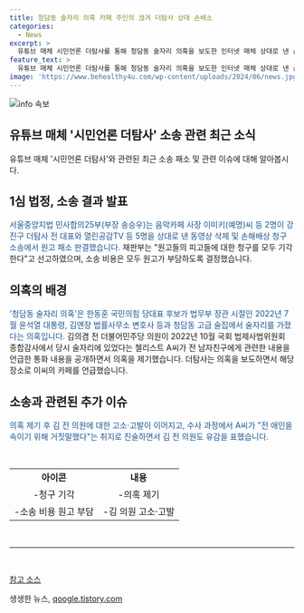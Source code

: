 ```yaml
---
title: 청담동 술자리 의혹 카페 주인의 끊겨 더탐사 상대 손배소
categories:
  - News
excerpt: >
  유튜브 매체 시민언론 더탐사를 통해 청담동 술자리 의혹을 보도한 인터넷 매체 상대로 낸 손해배상 소송에서 패소한 사연이 이목을 끌고 있다. 음악카페 사장의 의혹 장소로 지목된 후, 손해배상 소송에서 패소하며 소송 비용을 부담하게 된 사연은 논란이 됐다. 해당 의혹은 국민의힘 당대표 후보와 청담동 고급 술집에서의 의심스러운 술자리로부터 파생됐으며, 과거의 통화 내용과 고소·고발 등의 사건이 복잡한 사건 구성요소로 작용하고 있다.
feature_text: >
  유튜브 매체 시민언론 더탐사를 통해 청담동 술자리 의혹을 보도한 인터넷 매체 상대로 낸 손해배상 소송에서 패소한 사연이 이목을 끌고 있다. 음악카페 사장의 의혹 장소로 지목된 후, 손해배상 소송에서 패소하며 소송 비용을 부담하게 된 사연은 논란이 됐다. 해당 의혹은 국민의힘 당대표 후보와 청담동 고급 술집에서의 의심스러운 술자리로부터 파생됐으며, 과거의 통화 내용과 고소·고발 등의 사건이 복잡한 사건 구성요소로 작용하고 있다.
image: 'https://www.behealthy4u.com/wp-content/uploads/2024/06/news.jpg'
---
```


<p><img src="https://www.behealthy4u.com/wp-content/uploads/2024/06/news.jpg" alt="info 속보" /></p>

<h2>유튜브 매체 '시민언론 더탐사' 소송 관련 최근 소식</h2>

<p data-ke-size="size16">유튜브 매체 '시민언론 더탐사'와 관련된 최근 소송 패소 및 관련 이슈에 대해 알아봅시다.</p>

<h2 data-ke-size="size26">1심 법정, 소송 결과 발표</h2>

<p><span style="color: #1a5490;">서울중앙지법 민사합의25부(부장 송승우)는 음악카페 사장 이미키(예명)씨 등 2명이 강진구 더탐사 전 대표와 열린공감TV 등 5명을 상대로 낸 동영상 삭제 및 손해배상 청구 소송에서 원고 패소 판결했습니다.</span> 재판부는 "원고들의 피고들에 대한 청구를 모두 기각한다"고 선고하였으며, 소송 비용은 모두 원고가 부담하도록 결정했습니다.</p>

<h2 data-ke-size="size26">의혹의 배경</h2>

<p><span style="color: #1a5490;">'청담동 술자리 의혹'은 한동훈 국민의힘 당대표 후보가 법무부 장관 시절인 2022년 7월 윤석열 대통령, 김앤장 법률사무소 변호사 등과 청담동 고급 술집에서 술자리를 가졌다는 의혹입니다.</span> 김의겸 전 더불어민주당 의원이 2022년 10월 국회 법제사법위원회 종합감사에서 당시 술자리에 있었다는 첼리스트 A씨가 전 남자친구에게 관련한 내용을 언급한 통화 내용을 공개하면서 의혹을 제기했습니다. 더탐사는 의혹을 보도하면서 해당 장소로 이씨의 카페를 언급했습니다.</p>

<h2 data-ke-size="size26">소송과 관련된 추가 이슈</h2>

<p><span style="color: #1a5490;">의혹 제기 후 김 전 의원에 대한 고소·고발이 이어지고, 수사 과정에서 A씨가 "전 애인을 속이기 위해 거짓말했다"는 취지로 진술하면서 김 전 의원도 유감을 표했습니다.</span></p>

<p data-ke-size="size16">&nbsp;</p>

<table>
<tbody>
<tr>
<td style="text-align: center; height: 17px;"><b>아이콘</b></td>
<td style="text-align: center; height: 17px;"><b>내용</b></td>
</tr>
<tr>
<td style="text-align: center; height: 17px;">-청구 기각</td>
<td style="text-align: center; height: 17px;">-의혹 제기</td>
</tr>
<tr>
<td style="text-align: center; height: 17px;">-소송 비용 원고 부담</td>
<td style="text-align: center; height: 17px;">-김 의원 고소·고발</td>
</tr>
</tbody>
</table>

<p data-ke-size="size16">&nbsp;</p>

<hr>

<p data-ke-size="size16">&nbsp;</p>

<p data-ke-size="size16"><a href="https://www.example.com">참고 소스</a></p>
생생한 뉴스, <a href="https://qoogle.tistory.com" rel="dofollow">qoogle.tistory.com</a>


